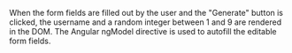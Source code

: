 When the form fields are filled out by the user and the "Generate" button is clicked, the username and a random integer between 1 and 9 are rendered in the DOM. The Angular ngModel directive is used to autofill the editable form fields.
